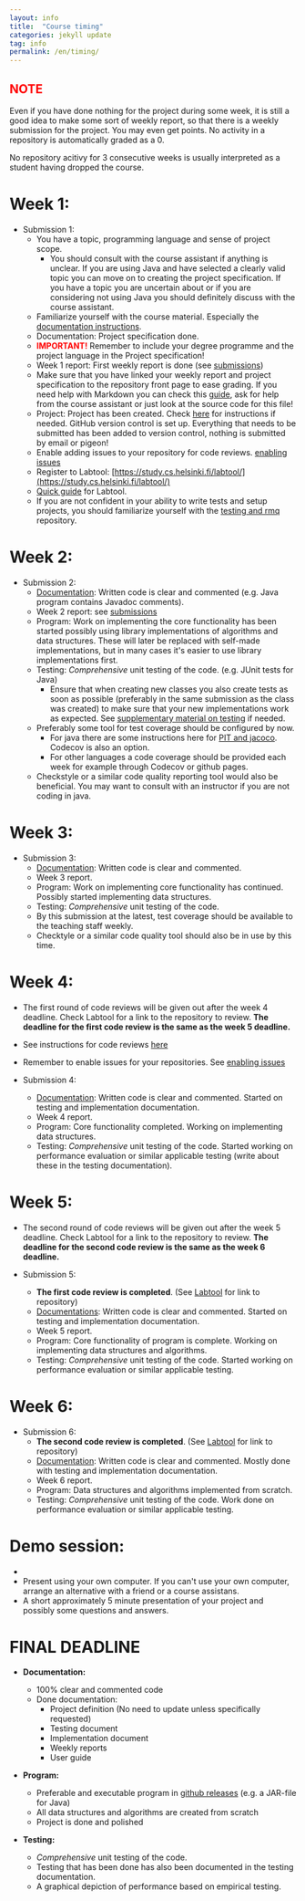 ```yaml
---
layout: info
title:  "Course timing"
categories: jekyll update
tag: info
permalink: /en/timing/
---
```


## <span style="color:red;">NOTE</span>

Even if you have done nothing for the project during some week, it is still a good idea to make some sort of weekly report, so that there is a weekly submission for the project. You may even get points. No activity in a repository is automatically graded as a 0.

No repository acitivy for 3 consecutive weeks is usually interpreted as a student having dropped the course.

# Week 1:

* Submission 1: **<script>document.write(enString(timing["dl1"].date));</script>**
    * You have a topic, programming language and sense of project scope.
        * You should consult with the course assistant if anything is unclear. If you are using Java and have selected a clearly valid topic you can move on to creating the project specification. If you have a topic you are uncertain about or if you are considering not using Java you should definitely discuss with the course assistant.
    * Familiarize yourself with the course material. Especially the [documentation instructions](../documentation/).
    * Documentation: Project specification done.
    * **<span style="color:red;">IMPORTANT!</span>** Remember to include your degree programme and the project language in the Project specification!
    * Week 1 report: First weekly report is done (see [submissions](../submissions/))
    * Make sure that you have linked your weekly report and project specification to the repository front page to ease grading. If you need help with Markdown you can check this [guide](https://guides.github.com/features/mastering-markdown/), ask for help from the course assistant or just look at the source code for this file!
    * Project: Project has been created. Check [here](../maven-gradle/) for instructions if needed. GitHub version control is set up. Everything that needs to be submitted has been added to version control, nothing is submitted by email or pigeon!
    * Enable adding issues to your repository for code reviews. [enabling issues](../issues/)
    * Register to Labtool: [https://study.cs.helsinki.fi/labtool/](https://study.cs.helsinki.fi/labtool/)
    * [Quick guide](../labtool/) for Labtool.
    * If you are not confident in your ability to write tests and setup projects, you should familiarize yourself with the [testing and rmq](https://github.com/TiraLabra/Testing-and-rmq) repository.

# Week 2:

* Submission 2: **<script>document.write(enString(timing["dl2"].date));</script>**
    * [Documentation](../documentation/): Written code is clear and commented (e.g. Java program contains Javadoc comments).
    * Week 2 report: see [submissions](../submissions/)
    * Program: Work on implementing the core functionality has been started possibly using library implementations of algorithms and data structures. These will later be replaced with self-made implementations, but in many cases it's easier to use library implementations first.
    * Testing: *Comprehensive* unit testing of the code. (e.g. JUnit tests for Java)
        * Ensure that when creating new classes you also create tests as soon as possible (preferably in the same submission as the class was created) to make sure that your new implementations work as expected. See [supplementary material on testing](https://github.com/TiraLabra/Testing-and-rmq) if needed.
    * Preferably some tool for test coverage should be configured by now.
        * For java there are some instructions here for [PIT and jacoco](../maven-gradle). Codecov is also an option.
        * For other languages a code coverage should be provided each week for example through Codecov or github pages.
    * Checkstyle or a similar code quality reporting tool would also be beneficial. You may want to consult with an instructor if you are not coding in java.

# Week 3:

* Submission 3: **<script>document.write(enString(timing["dl3"].date));</script>**
    * [Documentation](../documentation/): Written code is clear and commented.
    * Week 3 report.
    * Program: Work on implementing core functionality has continued. Possibly started implementing data structures.
    * Testing: *Comprehensive* unit testing of the code.
    * By this submission at the latest, test coverage should be available to the teaching staff weekly.
    * Checktyle or a similar code quality tool should also be in use by this time.

# Week 4:

* The first round of code reviews will be given out after the week 4 deadline. Check Labtool for a link to the repository to review. **The deadline for the first code review is the same as the week 5 deadline.**
* See instructions for code reviews [here](../peer_review/)
* Remember to enable issues for your repositories. See [enabling issues](../issues/)

* Submission 4: **<script>document.write(enString(timing["dl4"].date));</script>**
    * [Documentation](../documentation/): Written code is clear and commented. Started on testing and implementation documentation.
    * Week 4 report.
    * Program: Core functionality completed. Working on implementing data structures.
    * Testing: *Comprehensive* unit testing of the code. Started working on performance evaluation or similar applicable testing (write about these in the testing documentation).

# Week 5:

* The second round of code reviews will be given out after the week 5 deadline. Check Labtool for a link to the repository to review. **The deadline for the second code review is the same as the week 6 deadline.**

* Submission 5: **<script>document.write(enString(timing["dl5"].date));</script>**
   * **The first code review is completed**. (See [Labtool](https://study.cs.helsinki.fi/labtool/) for link to repository)
   * [Documentations](../documentation/): Written code is clear and commented. Started on testing and implementation documentation.
   * Week 5 report.
   * Program: Core functionality of program is complete. Working on implementing data structures and algorithms.
   * Testing: *Comprehensive* unit testing of the code. Started working on performance evaluation or similar applicable testing.

# Week 6:

* Submission 6: **<script>document.write(enString(timing["dl6"].date));</script>**
   * **The second code review is completed**. (See [Labtool](https://study.cs.helsinki.fi/labtool/) for link to repository)
   * [Documentation](../documentation/): Written code is clear and commented. Mostly done with testing and implementation documentation.
   * Week 6 report.
   * Program: Data structures and algorithms implemented from scratch.
   * Testing: *Comprehensive* unit testing of the code. Work done on performance evaluation or similar applicable testing.

# Demo session:

<ul>
  <li id="demo" />
  <li>Present using your own computer. If you can't use your own computer, arrange an alternative with a friend or a course assistans.</li>
  <li>A short approximately 5 minute presentation of your project and possibly some questions and answers.</li>
</ul>

<script>
  var elem = document.getElementById("demo");
  if (timing["demo2"]) {
    elem.innerHTML = "Times and places:";
    var ulelem = document.createElement("ul");
    Object.keys(timing).filter(name => name.startsWith("demo")).map(name => enEvent(timing[name])).forEach(ev => {
      var lielem = document.createElement("li");
      lielem.innerHTML = ev;
      ulelem.appendChild(lielem);
    })
    elem.appendChild(ulelem);
  } else if (timing["demo"]) {
    elem.innerHTML = "Time and place: " + enEvent(timing["demo"]) + ".";
  } else {
    elem.innerHTML = "Times and dates for demo sessions will be release later.";
  }
</script>

# FINAL DEADLINE

**<script>document.write(enString(timing["end"].date));</script>**

* **Documentation:**
    * 100% clear and commented code
    * Done documentation:
        * Project definition (No need to update unless specifically requested)
        * Testing document
        * Implementation document
        * Weekly reports
        * User guide

* **Program:**
    * Preferable and executable program in [github releases](https://help.github.com/en/articles/creating-releases) (e.g. a JAR-file for Java)
    * All data structures and algorithms are created from scratch
    * Project is done and polished

* **Testing:**
    * *Comprehensive* unit testing of the code.
    * Testing that has been done has also been documented in the testing documentation.
    * A graphical depiction of performance based on empirical testing.
